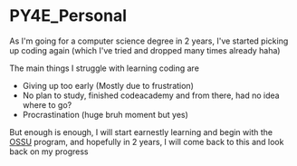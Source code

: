 # PY4E_Personal

As I'm going for a computer science degree in 2 years, I've started picking up coding again (which I've tried and dropped many times already haha)

The main things I struggle with learning coding are
- Giving up too early (Mostly due to frustration)
- No plan to study, finished codeacademy and from there, had no idea where to go?
- Procrastination (huge bruh moment but yes)

But enough is enough, I will start earnestly learning and begin with the [OSSU](https://github.com/ossu/computer-science) program, and hopefully in 2 years, I will come back to this and look back on my progress

